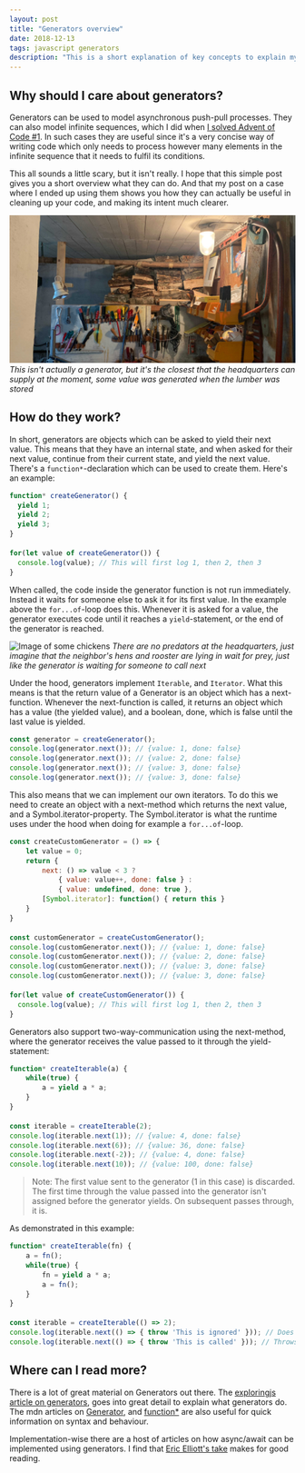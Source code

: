 ```yaml
---
layout: post
title: "Generators overview"
date: 2018-12-13
tags: javascript generators
description: "This is a short explanation of key concepts to explain my solution to Advent of Code #1."
---
```


Why should I care about generators?
---
Generators can be used to model asynchronous push-pull processes. They can also model infinite sequences, which I did when [I solved Advent of Code #1](/2018-12-13/stumbling-through-aoc-1/). In such cases they are useful since it's a very concise way of writing code which only needs to process however many elements in the infinite sequence that it needs to fulfil its conditions.

This all sounds a little scary, but it isn't really. I hope that this simple post gives you a short overview what they can do. And that my post on a case where I ended up using them shows you how they can actually be useful in cleaning up your code, and making its intent much clearer.

![Image of a workbench](/assets/images/generator.jpg "Image of a workbench")
*This isn't actually a generator, but it's the closest that the headquarters can supply at the moment, some value was generated when the lumber was stored*

How do they work?
---
In short, generators are objects which can be asked to yield their next value. This means that they have an internal state, and when asked for their next value, continue from their current state, and yield the next value. There's a `function*`-declaration which can be used to create them. Here's an example:

```js
function* createGenerator() {
  yield 1;
  yield 2;
  yield 3;
}

for(let value of createGenerator()) {
  console.log(value); // This will first log 1, then 2, then 3
}
```

When called, the code inside the generator function is not run immediately. Instead it waits for someone else to ask it for its first value. In the example above the `for...of`-loop does this. Whenever it is asked for a value, the generator executes code until it reaches a `yield`-statement, or the end of the generator is reached.

![Image of some chickens](/assets/images/generator2.jpg "Image of some chickens")
*There are no predators at the headquarters, just imagine that the neighbor's hens and rooster are lying in wait for prey, just like the generator is waiting for someone to call next*

Under the hood, generators implement `Iterable`, and `Iterator`. What this means is that the return value of a Generator is an object which has a next-function. Whenever the next-function is called, it returns an object which has a value (the yielded value), and a boolean, done, which is false until the last value is yielded.

```js
const generator = createGenerator();
console.log(generator.next()); // {value: 1, done: false}
console.log(generator.next()); // {value: 2, done: false}
console.log(generator.next()); // {value: 3, done: false}
console.log(generator.next()); // {value: 3, done: false}
```

This also means that we can implement our own iterators. To do this we need to create an object with a next-method which returns the next value, and a Symbol.iterator-property. The Symbol.iterator is what the runtime uses under the hood when doing for example a `for...of`-loop.

```js
const createCustomGenerator = () => {
    let value = 0;
    return {
        next: () => value < 3 ?
            { value: value++, done: false } :
            { value: undefined, done: true },
        [Symbol.iterator]: function() { return this }
    }
}

const customGenerator = createCustomGenerator();
console.log(customGenerator.next()); // {value: 1, done: false}
console.log(customGenerator.next()); // {value: 2, done: false}
console.log(customGenerator.next()); // {value: 3, done: false}
console.log(customGenerator.next()); // {value: 3, done: false}

for(let value of createCustomGenerator()) {
  console.log(value); // This will first log 1, then 2, then 3
}
```

Generators also support two-way-communication using the next-method, where the generator receives the value passed to it through the yield-statement:

```js
function* createIterable(a) {
    while(true) {
        a = yield a * a;
    }
}

const iterable = createIterable(2);
console.log(iterable.next(1)); // {value: 4, done: false}
console.log(iterable.next(6)); // {value: 36, done: false}
console.log(iterable.next(-2)); // {value: 4, done: false}
console.log(iterable.next(10)); // {value: 100, done: false}
```

> Note: The first value sent to the generator (1 in this case) is discarded. The first time through the value passed into the generator isn't assigned before the generator yields. On subsequent passes through, it is.

As demonstrated in this example:

```js
function* createIterable(fn) {
    a = fn();
    while(true) {
        fn = yield a * a;
        a = fn();
    }
}

const iterable = createIterable(() => 2);
console.log(iterable.next(() => { throw 'This is ignored' })); // Does not throw
console.log(iterable.next(() => { throw 'This is called' })); // Throws
```

Where can I read more?
---
There is a lot of great material on Generators out there. The [exploringjs article on generators](http://exploringjs.com/es6/ch_generators.html#sec_overview-generators), goes into great detail to explain what generators do. The mdn articles on [Generator](https://developer.mozilla.org/en-US/docs/Web/JavaScript/Reference/Global_Objects/Generator), and [function\*](https://developer.mozilla.org/en-US/docs/Web/JavaScript/Reference/Statements/function*) are also useful for quick information on syntax and behaviour. 

Implementation-wise there are a host of articles on how async/await can be implemented using generators. I find that [Eric Elliott's take](https://medium.com/javascript-scene/the-hidden-power-of-es6-generators-observable-async-flow-control-cfa4c7f31435) makes for good reading.